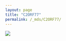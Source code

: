 ```yaml
---
layout: page
title: "C2ORF77"
permalink: /_mds/C2ORF77/
---
```


![](../../algns0/N41_5HSAA014640_aln_report.png?raw=true)